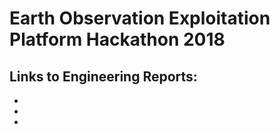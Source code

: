 # Earth Observation Exploitation Platform Hackathon 2018

## Links to Engineering Reports:
* [OGC Testbed-13: EP Application Package Engineering Report (17-023)]: <http://docs.opengeospatial.org/per/17-023.html>
* [OGC Testbed-13: Application Deployment and Execution Service Engineering Report (17-024)]: <http://docs.opengeospatial.org/per/17-024.html>
* [OGC Testbed-13: Cloud Engineering Report (17-035)]: <http://docs.opengeospatial.org/per/17-035.html>
